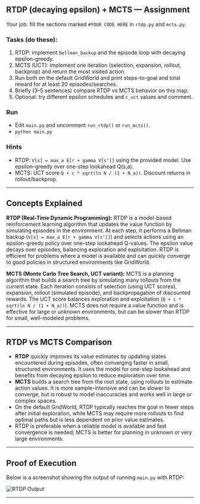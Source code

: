 ## RTDP (decaying epsilon) + MCTS — Assignment

Your job: fill the sections marked `#YOUR CODE HERE` in `rtdp.py` and `mcts.py`.

### Tasks (do these):
1. RTDP: implement `bellman_backup` and the episode loop with decaying epsilon-greedy.
2. MCTS (UCT): implement one iteration (selection, expansion, rollout, backprop) and return the most visited action.
3. Run both on the default GridWorld and print steps-to-goal and total reward for at least 20 episodes/searches.
4. Briefly (3–5 sentences) compare RTDP vs MCTS behavior on this map.
5. Optional: try different epsilon schedules and `c_uct` values and comment.

### Run
- Edit `main.py` and uncomment `run_rtdp()` or `run_mcts()`.
- `python main.py`

### Hints
- RTDP: `V[s] = max_a E[r + gamma V[s']]` using the provided model. Use epsilon-greedy over one-step lookahead Q(s,a).
- MCTS: UCT score `Q + c * sqrt(ln N / (1 + N_a))`. Discount returns in rollout/backprop.

---
## Concepts Explained

**RTDP (Real-Time Dynamic Programming):**
RTDP is a model-based reinforcement learning algorithm that updates the value function by simulating episodes in the environment. At each step, it performs a Bellman backup (`V[s] = max_a E[r + gamma V[s']]`) and selects actions using an epsilon-greedy policy over one-step lookahead Q-values. The epsilon value decays over episodes, balancing exploration and exploitation. RTDP is efficient for problems where a model is available and can quickly converge to good policies in structured environments like GridWorld.

**MCTS (Monte Carlo Tree Search, UCT variant):**
MCTS is a planning algorithm that builds a search tree by simulating many rollouts from the current state. Each iteration consists of selection (using UCT scores), expansion, rollout (simulated episode), and backpropagation of discounted rewards. The UCT score balances exploration and exploitation (`Q + c * sqrt(ln N / (1 + N_a))`). MCTS does not require a value function and is effective for large or unknown environments, but can be slower than RTDP for small, well-modeled problems.

---
## RTDP vs MCTS Comparison

- **RTDP** quickly improves its value estimates by updating states encountered during episodes, often converging faster in small, structured environments. It uses the model for one-step lookahead and benefits from decaying epsilon to reduce exploration over time.
- **MCTS** builds a search tree from the root state, using rollouts to estimate action values. It is more sample-intensive and can be slower to converge, but is robust to model inaccuracies and works well in large or complex spaces.
- On the default GridWorld, RTDP typically reaches the goal in fewer steps after initial exploration, while MCTS may require more rollouts to find optimal paths but is less dependent on prior value estimates.
- RTDP is preferable when a reliable model is available and fast convergence is needed; MCTS is better for planning in unknown or very large environments.

---
## Proof of Execution

Below is a screenshot showing the output of running `main.py` with RTDP:

![RTDP Output](attachment:image)

---

